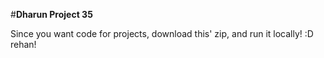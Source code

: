 #**Dharun Project 35**

Since you want code for projects, download this' zip, and run it locally! :D rehan!

